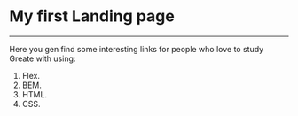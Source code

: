 # My first Landing page
------
Here you gen find some interesting links for people who love to study
Greate with using:
1. Flex.
2. BEM.
3. HTML.
4. CSS.

